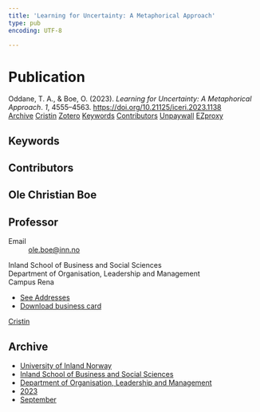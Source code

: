 ```yaml
---
title: 'Learning for Uncertainty: A Metaphorical Approach'
type: pub
encoding: UTF-8

---
```

<h1>Publication</h1>
<article id="csl-bib-container-JXMFKGVP" class="csl-bib-container">
  <div class="csl-bib-body"> <div class="csl-entry">Oddane, T. A., &#38; Boe, O. (2023). <i>Learning for Uncertainty: A Metaphorical Approach</i>. <i>1</i>, 4555–4563. <a href="https://doi.org/10.21125/iceri.2023.1138">https://doi.org/10.21125/iceri.2023.1138</a></div> </div>
  <div class="csl-bib-buttons">
    <a href="#taxonomy-article-JXMFKGVP" alt="archive" class="csl-bib-button">Archive</a>
    <a href="https://app.cristin.no/results/show.jsf?id=2178895" alt="Cristin" class="csl-bib-button">Cristin</a>
    <a href="http://zotero.org/groups/5881554/items/JXMFKGVP" alt="Zotero" class="csl-bib-button">Zotero</a>
    <a href="#keywords-article-JXMFKGVP" alt="keywords" class="csl-bib-button">Keywords</a>
    <a href="#contributors-article-JXMFKGVP" alt="contributors" class="csl-bib-button">Contributors</a>
    <a href="https://doi.org/10.21125/iceri.2023.1138" alt="Unpaywall" class="csl-bib-button">Unpaywall</a>
    <a href="https://doi.org/10.21125/iceri.2023.1138" alt="EZproxy" class="csl-bib-button">EZproxy</a>
  </div>
  <div id="csl-bib-meta-container-JXMFKGVP"></div>
</article>
<div id="csl-bib-meta-JXMFKGVP" class="csl-bib-meta">
  <article id="keywords-article-JXMFKGVP" class="keywords-article">
    <h1>Keywords</h1>
    
  </article>
  <article id="contributors-article-JXMFKGVP" class="contributors-article">
    <h1>Contributors</h1>
    <div class="personas"> <div class="vrtx-hinn-person-card"> <div class="photo"> <i class="lar la-user-circle missing-person"></i> </div> <div class="info"> <hgroup><h1>Ole Christian Boe</h1> <h2>Professor</h2> </hgroup><dl> <dt>Email</dt> <dd> <a href="mailto:ole.boe@inn.no">ole.boe@inn.no</a> </dd> </dl> <p> Inland School of Business and Social Sciences<br> Department of Organisation, Leadership and Management<br> Campus Rena </p> <ul class="vrtx-hinn-links"> <li><a href="https://www.inn.no/english/find-an-employee/ole-boe.html#vrtx-hinn-addresses">See Addresses</a></li> <li><a href="https://www.inn.no/english/find-an-employee/ole-boe.html?vrtx=vcf">Download business card</a></li> </ul> </div> </div> <a href="https://app.cristin.no/persons/show.jsf?id=603087" alt="Cristin URL" class="personas-cristin">Cristin</a> </div>
  </article>
  <article id="taxonomy-article-JXMFKGVP" class="taxonomy-article">
    <h1>Archive</h1>
    <ul>
      <li>
        <a href="/en/archive/?key=3DCRN523">University of Inland Norway</a>
      </li>
      <li>
        <a href="/en/archive/?key=DU8Q9LN9">Inland School of Business and Social Sciences</a>
      </li>
      <li>
        <a href="/en/archive/?key=4LUWR3ZM">Department of Organisation, Leadership and Management</a>
      </li>
      <li>
        <a href="/en/archive/?key=THVQJFRI">2023</a>
      </li>
      <li>
        <a href="/en/archive/?key=IEASGXD2">September</a>
      </li>
    </ul>
  </article>
</div>
